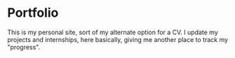 # Portfolio
This is my personal site, sort of my alternate option for a CV.
I update my projects and internships, here basically, giving me another place to track my "progress".

